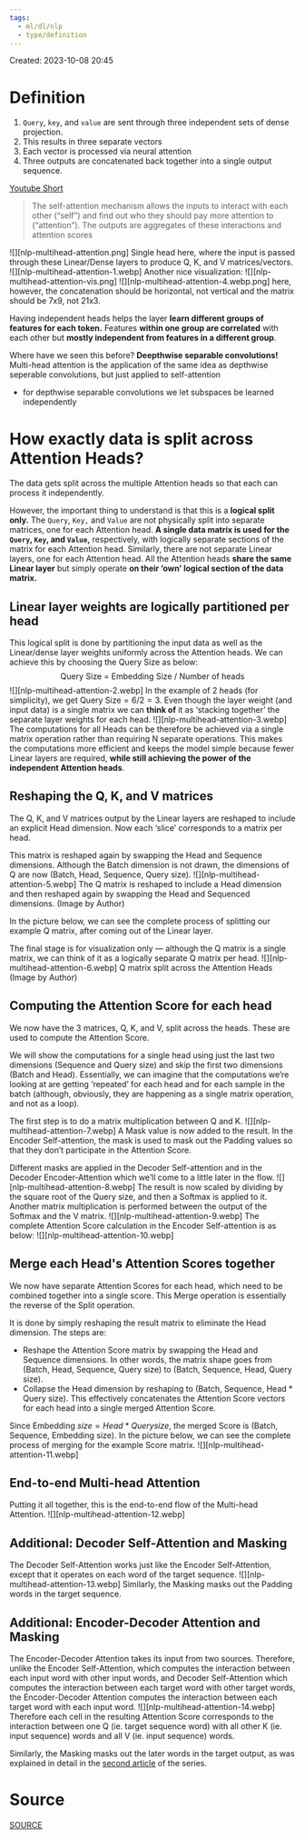 ```yaml
---
tags:
  - ml/dl/nlp
  - type/definition
---
```

Created: 2023-10-08 20:45
# Definition

1. `Query`, `key`, and `value` are sent through three independent sets of dense projection.
2. This results in three separate vectors
3. Each vector is processed via neural attention
4. Three outputs are concatenated back together into a single output sequence.

[Youtube Short](https://www.youtube.com/shorts/Muvjex0nkes)

>The self-attention mechanism allows the inputs to interact with each other (“self”) and find out who they should pay more attention to (“attention”). The outputs are aggregates of these interactions and attention scores

![][nlp-multihead-attention.png]
Single head here, where the input is passed through these Linear/Dense layers to produce Q, K, and V matrices/vectors.
![][nlp-multihead-attention-1.webp]
Another nice visualization:
![][nlp-multihead-attention-vis.png]
![][nlp-multihead-attention-4.webp.png]
here, however, the concatenation should be horizontal, not vertical and the matrix should be 7x9, not 21x3.

Having independent heads helps the layer **learn different groups of features for each token.** Features **within one group are correlated** with each other but **mostly independent from features in a different group**.

Where have we seen this before? **Deepthwise separable convolutions!**
Multi-head attention is the application of the same idea as depthwise seperable convolutions, but just applied to self-attention
- for depthwise separable convolutions we let subspaces be learned independently

# How exactly data is split across Attention Heads?

The data gets split across the multiple Attention heads so that each can process it independently.

However, the important thing to understand is that this is a **logical split only.** The `Query`, `Key,` and `Value` are not physically split into separate matrices, one for each Attention head. **A single data matrix is used for the `Query`, `Key`, and `Value`,** respectively, with logically separate sections of the matrix for each Attention head. Similarly, there are not separate Linear layers, one for each Attention head. All the Attention heads **share the same Linear layer** but simply operate **on their ‘own’ logical section of the data matrix.**

## **Linear layer weights are logically partitioned per head**

This logical split is done by partitioning the input data as well as the Linear/dense layer weights uniformly across the Attention heads. We can achieve this by choosing the Query Size as below:
$$\text{Query Size = Embedding Size / Number of heads}$$
![][nlp-multihead-attention-2.webp]
In the example of 2 heads (for simplicity), we get $\text{Query Size} = 6/2=3$. Even though the layer weight (and input data) is a single matrix we can **think of** it as ‘stacking together’ the separate layer weights for each head.
![][nlp-multihead-attention-3.webp]
The computations for all Heads can be therefore be achieved via a single matrix operation rather than requiring N separate operations. This makes the computations more efficient and keeps the model simple because fewer Linear layers are required, **while still achieving the power of the independent Attention heads**.
## **Reshaping the Q, K, and V matrices**

The Q, K, and V matrices output by the Linear layers are reshaped to include an explicit Head dimension. Now each ‘slice’ corresponds to a matrix per head.

This matrix is reshaped again by swapping the Head and Sequence dimensions. Although the Batch dimension is not drawn, the dimensions of Q are now (Batch, Head, Sequence, Query size).
![][nlp-multihead-attention-5.webp]
The Q matrix is reshaped to include a Head dimension and then reshaped again by swapping the Head and Sequenced dimensions. (Image by Author)

In the picture below, we can see the complete process of splitting our example Q matrix, after coming out of the Linear layer.

The final stage is for visualization only — although the Q matrix is a single matrix, we can think of it as a logically separate Q matrix per head.
![][nlp-multihead-attention-6.webp]
Q matrix split across the Attention Heads (Image by Author)

## Computing the Attention Score for each head

We now have the 3 matrices, Q, K, and V, split across the heads. These are used to compute the Attention Score.

We will show the computations for a single head using just the last two dimensions (Sequence and Query size) and skip the first two dimensions (Batch and Head). Essentially, we can imagine that the computations we’re looking at are getting ‘repeated’ for each head and for each sample in the batch (although, obviously, they are happening as a single matrix operation, and not as a loop).

The first step is to do a matrix multiplication between Q and K.
![][nlp-multihead-attention-7.webp]
A Mask value is now added to the result. In the Encoder Self-attention, the mask is used to mask out the Padding values so that they don’t participate in the Attention Score.

Different masks are applied in the Decoder Self-attention and in the Decoder Encoder-Attention which we’ll come to a little later in the flow.
![][nlp-multihead-attention-8.webp]
The result is now scaled by dividing by the square root of the Query size, and then a Softmax is applied to it. Another matrix multiplication is performed between the output of the Softmax and the V matrix.
![][nlp-multihead-attention-9.webp]
The complete Attention Score calculation in the Encoder Self-attention is as below:
![][nlp-multihead-attention-10.webp]

## Merge each Head's Attention Scores together

We now have separate Attention Scores for each head, which need to be combined together into a single score. This Merge operation is essentially the reverse of the Split operation.

It is done by simply reshaping the result matrix to eliminate the Head dimension. The steps are:

- Reshape the Attention Score matrix by swapping the Head and Sequence dimensions. In other words, the matrix shape goes from (Batch, Head, Sequence, Query size) to (Batch, Sequence, Head, Query size).
- Collapse the Head dimension by reshaping to (Batch, Sequence, Head * Query size). This effectively concatenates the Attention Score vectors for each head into a single merged Attention Score.

Since Embedding $size =Head * Query size$, the merged Score is (Batch, Sequence, Embedding size). In the picture below, we can see the complete process of merging for the example Score matrix.
![][nlp-multihead-attention-11.webp]

## End-to-end Multi-head Attention
Putting it all together, this is the end-to-end flow of the Multi-head Attention.
![][nlp-multihead-attention-12.webp]


## Additional: Decoder Self-Attention and Masking
The Decoder Self-Attention works just like the Encoder Self-Attention, except that it operates on each word of the target sequence.
![][nlp-multihead-attention-13.webp]
Similarly, the Masking masks out the Padding words in the target sequence.

## Additional: Encoder-Decoder Attention and Masking

The Encoder-Decoder Attention takes its input from two sources. Therefore, unlike the Encoder Self-Attention, which computes the interaction between each input word with other input words, and Decoder Self-Attention which computes the interaction between each target word with other target words, the Encoder-Decoder Attention computes the interaction between each target word with each input word.
![][nlp-multihead-attention-14.webp]
Therefore each cell in the resulting Attention Score corresponds to the interaction between one Q (ie. target sequence word) with all other K (ie. input sequence) words and all V (ie. input sequence) words.

Similarly, the Masking masks out the later words in the target output, as was explained in detail in the [second article](https://towardsdatascience.com/transformers-explained-visually-part-2-how-it-works-step-by-step-b49fa4a64f34) of the series.




# Source
[SOURCE](https://towardsdatascience.com/transformers-explained-visually-part-3-multi-head-attention-deep-dive-1c1ff1024853)
